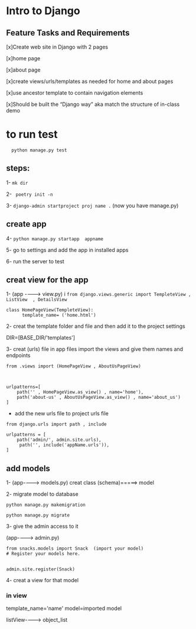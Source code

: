 # Intro to Django

## Feature Tasks and Requirements

[x]Create web site in Django with 2 pages

[x]home page

[x]about page

[x]create views/urls/templates as needed for home and about pages

[x]use ancestor template to contain navigation elements

[x]Should be built the “Django way” aka match the structure of in-class demo




# to run test 

`  python manage.py test`





## steps:


1- `mk dir`

2- ` poetry init -n`

3- `django-admin startproject proj name .`   (now you have manage.py)


## create app

4- `python manage.py startapp  appname`


5- go to settings and add the app in installed apps

6- run the server to test 

## creat view for the app

1- (app ----> view.py)  i
`from django.views.generic import TempleteView , ListView  , DetailsView`

```
class HomePageView(TempleteView):
      template_name= ('home.html')
```

2- creat the template folder and file and then add it to the project settings
 
DIR=[BASE_DIR/'templates']

3-  creat (urls) file in app files import the views and give them names and endpoints

```
from .views import (HomePageView , AboutUsPageView)



urlpatterns=[
    path('' , HomePageView.as_view() , name='home'),
    path('about-us' , AboutUsPageView.as_view() , name='about_us')
]
```

* add the new urls file to project urls file 

```
from django.urls import path , include

urlpatterns = [
    path('admin/', admin.site.urls),
     path('', include('appName.urls')),
]

```


## add models 

1- (app----> models.py)  creat class (schema)=====> model


2-  migrate model to database 

`python manage.py makemigration`

`python manage.py migrate`

3- give the admin access to it 

(app----> admin.py)

```
from snacks.models import Snack  (import your model)
# Register your models here.


admin.site.register(Snack)
```

4- creat a view for that model
### in view
template_name='name'
model=imported model

listView----> object_list